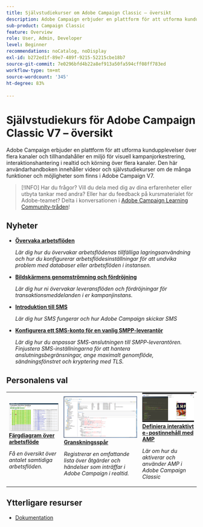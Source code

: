 ```yaml
---
title: Självstudiekurser om Adobe Campaign Classic – översikt
description: Adobe Campaign erbjuder en plattform för att utforma kundupplevelser över flera kanaler och tillhandahåller en miljö för visuell kampanjorkestrering, interaktionshantering i realtid och körning över flera kanaler. Den här användarhandboken innehåller videor och självstudiekurser om de många funktioner och möjligheter som finns i Adobe Campaign Standard.
sub-product: Campaign Classic
feature: Overview
role: User, Admin, Developer
level: Beginner
recommendations: noCatalog, noDisplay
exl-id: b272ed1f-89e7-489f-9215-52215cbe18b7
source-git-commit: 7e0296bfd4b22a8ef913a50fa594cff08ff783ed
workflow-type: tm+mt
source-wordcount: '345'
ht-degree: 83%

---
```


# Självstudiekurs för Adobe Campaign Classic V7 – översikt

Adobe Campaign erbjuder en plattform för att utforma kundupplevelser över flera kanaler och tillhandahåller en miljö för visuell kampanjorkestrering, interaktionshantering i realtid och körning över flera kanaler. Den här användarhandboken innehåller videor och självstudiekurser om de många funktioner och möjligheter som finns i Adobe Campaign V7.

>[!INFO]
> Har du frågor? Vill du dela med dig av dina erfarenheter eller utbyta tankar med andra? Eller har du feedback på kursmaterialet för Adobe-teamet? Delta i konversationen i [Adobe Campaign Learning Community-tråden](https://experienceleaguecommunities.adobe.com:443/t5/adobe-campaign-classic/join-the-discussion-on-adobe-campaign-learning/td-p/419096)!

## Nyheter

* **[Övervaka arbetsflöden](https://experienceleague.adobe.com/docs/control-panel-learn/control-panel/performance-monitoring/monitor-workflows.html)**

   *Lär dig hur du övervakar arbetsflödenas tillfälliga lagringsanvändning och hur du konfigurerar arbetsflödesinställningar för att undvika problem med databaser eller arbetsflöden i instansen.*

* **[Bildskärmens genomströmning och fördröjning](https://experienceleague.adobe.com/docs/control-panel-learn/control-panel/performance-monitoring/monitor-throughputs-and-latency.html)**

   *Lär dig hur ni övervakar leveransflöden och fördröjningar för transaktionsmeddelanden i er kampanjinstans.*

* **[Introduktion till SMS](https://experienceleague.adobe.com/docs/campaign-learn/set-up-sms-for-adobe-campaign/introduction-to-sms.html?lang=sv)**

   *Lär dig hur SMS fungerar och hur Adobe Campaign skickar SMS*

* **[Konfigurera ett SMS-konto för en vanlig SMPP-leverantör](https://experienceleague.adobe.com/docs/campaign-learn/set-up-sms-for-adobe-campaign/set-up-account-for-standard-smpp-provider.html?lang=sv)**

   *Lär dig hur du anpassar SMS-anslutningen till SMPP-leverantören. Finjustera SMS-inställningarna för att hantera anslutningsbegränsningar, ange maximalt genomflöde, sändningsfönstret och kryptering med TLS.*

## Personalens val

<table>
<tr>
  <td>
    <a href="./monitoring-campaign-classic/workflow-heatmap.md">
      <img alt="Färgdiagram över arbetsflöde (video)" src="./assets/workflow-heatmap.png"/>
    </a>
    <div>
      <a href="./monitoring-campaign-classic/workflow-heatmap.md">
    <strong>Färgdiagram över arbetsflöde</strong>
    </a>
    </div>
    <p>
    <em>Få en översikt över antalet samtidiga arbetsflöden.</em>
    <p>
  </td>
   <td>
    <a href="./monitoring-campaign-classic/audit-trail.md">
      <img alt="Granskningsspår (video)" src="./assets/acc-audit-trail-thumb.png" />
    </a>
    <div>
      <a href="./monitoring-campaign-classic/audit-trail.md">
    <strong>Granskningsspår</strong>
    </a>
    </div> 
    <p>
    <em>Registrerar en omfattande lista över åtgärder och händelser som inträffar i Adobe Campaign i realtid.</em>
    <p>
  </td>
  <td>
    <a href="./sending-messages/email-channel/defining-interactive-email-content-with-amp.md">
      <img alt="Definiera interaktivt e-postinnehåll med AMP (video)" src="./assets/29940.png" />
    </a>
    <div>
      <a href="./sending-messages/email-channel/defining-interactive-email-content-with-amp.md">
    <strong>Definiera interaktivt e-postinnehåll med AMP</strong>
    </a>
    </div>
    <p>
    <em>Lär om hur du aktiverar och använder AMP i Adobe Campaign Classic </em>
    <p>
  </td>
</tr>
</table>

## Ytterligare resurser

* [Dokumentation](https://experienceleague.adobe.com/docs/campaign-classic/using/getting-started/starting-with-adobe-campaign/about-adobe-campaign-classic.html?lang=sv)
